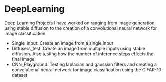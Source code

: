 # DeepLearning
Deep Learning Projects I have worked on ranging from image generation using stable diffusion to the creation of a convolutional neural network for image classification
- Single_input: Create an image from a single input
- Diffusers_test: Create an image from multiple inputs using stable diffusion. Also testing how the number of inference steps effects the final image
- CNN_Playground: Testing laplacian and gaussian filters and creating a convolutional neural network for image classification using the CIFAR-10 dataset
